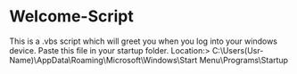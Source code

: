 # Welcome-Script
This is a .vbs script which will greet you when you log into your windows device.
Paste this file in your startup folder.
Location:>
C:\Users\(Usr-Name)\AppData\Roaming\Microsoft\Windows\Start Menu\Programs\Startup
